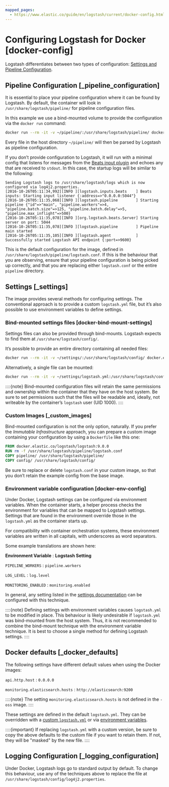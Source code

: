 ```yaml
---
mapped_pages:
  - https://www.elastic.co/guide/en/logstash/current/docker-config.html
---
```


# Configuring Logstash for Docker [docker-config]

Logstash differentiates between two types of configuration: [Settings and Pipeline Configuration](/reference/config-setting-files.md).

## Pipeline Configuration [_pipeline_configuration]

It is essential to place your pipeline configuration where it can be found by Logstash. By default, the container will look in `/usr/share/logstash/pipeline/` for pipeline configuration files.

In this example we use a bind-mounted volume to provide the configuration via the `docker run` command:

```sh
docker run --rm -it -v ~/pipeline/:/usr/share/logstash/pipeline/ docker.elastic.co/logstash/logstash:9.0.0
```

Every file in the host directory `~/pipeline/` will then be parsed by Logstash as pipeline configuration.

If you don’t provide configuration to Logstash, it will run with a minimal config that listens for messages from the [Beats input plugin](/reference/plugins-inputs-beats.md) and echoes any that are received to `stdout`. In this case, the startup logs will be similar to the following:

```text
Sending Logstash logs to /usr/share/logstash/logs which is now configured via log4j2.properties.
[2016-10-26T05:11:34,992][INFO ][logstash.inputs.beats    ] Beats inputs: Starting input listener {:address=>"0.0.0.0:5044"}
[2016-10-26T05:11:35,068][INFO ][logstash.pipeline        ] Starting pipeline {"id"=>"main", "pipeline.workers"=>4, "pipeline.batch.size"=>125, "pipeline.batch.delay"=>5, "pipeline.max_inflight"=>500}
[2016-10-26T05:11:35,078][INFO ][org.logstash.beats.Server] Starting server on port: 5044
[2016-10-26T05:11:35,078][INFO ][logstash.pipeline        ] Pipeline main started
[2016-10-26T05:11:35,105][INFO ][logstash.agent           ] Successfully started Logstash API endpoint {:port=>9600}
```

This is the default configuration for the image, defined in `/usr/share/logstash/pipeline/logstash.conf`.  If this is the behaviour that you are observing, ensure that your pipeline configuration is being picked up correctly, and that you are replacing either `logstash.conf` or the entire `pipeline` directory.


## Settings [_settings]

The image provides several methods for configuring settings. The conventional approach is to provide a custom `logstash.yml` file, but it’s also possible to use environment variables to define settings.

### Bind-mounted settings files [docker-bind-mount-settings]

Settings files can also be provided through bind-mounts. Logstash expects to find them at `/usr/share/logstash/config/`.

It’s possible to provide an entire directory containing all needed files:

```sh
docker run --rm -it -v ~/settings/:/usr/share/logstash/config/ docker.elastic.co/logstash/logstash:9.0.0
```

Alternatively, a single file can be mounted:

```sh
docker run --rm -it -v ~/settings/logstash.yml:/usr/share/logstash/config/logstash.yml docker.elastic.co/logstash/logstash:9.0.0
```

::::{note}
Bind-mounted configuration files will retain the same permissions and ownership within the container that they have on the host system. Be sure to set permissions such that the files will be readable and, ideally, not writeable by the container’s `logstash` user (UID 1000).
::::



### Custom Images [_custom_images]

Bind-mounted configuration is not the only option, naturally. If you prefer the *Immutable Infrastructure* approach, you can prepare a custom image containing your configuration by using a `Dockerfile` like this one:

```dockerfile
FROM docker.elastic.co/logstash/logstash:9.0.0
RUN rm -f /usr/share/logstash/pipeline/logstash.conf
COPY pipeline/ /usr/share/logstash/pipeline/
COPY config/ /usr/share/logstash/config/
```

Be sure to replace or delete `logstash.conf` in your custom image, so that you don’t retain the example config from the base image.


### Environment variable configuration [docker-env-config]

Under Docker, Logstash settings can be configured via environment variables. When the container starts, a helper process checks the environment for variables that can be mapped to Logstash settings. Settings that are found in the environment override those in the `logstash.yml` as the container starts up.

For compatibility with container orchestration systems, these environment variables are written in all capitals, with underscores as word separators.

Some example translations are shown here:

**Environment Variable**
:   **Logstash Setting**

`PIPELINE_WORKERS`
:   `pipeline.workers`

`LOG_LEVEL`
:   `log.level`

`MONITORING_ENABLED`
:   `monitoring.enabled`

In general, any setting listed in the [settings documentation](/reference/logstash-settings-file.md) can be configured with this technique.

::::{note}
Defining settings with environment variables causes `logstash.yml` to be modified in place. This behaviour is likely undesirable if `logstash.yml` was bind-mounted from the host system. Thus, it is not recommended to combine the bind-mount technique with the environment variable technique. It is best to choose a single method for defining Logstash settings.
::::




## Docker defaults [_docker_defaults]

The following settings have different default values when using the Docker images:

`api.http.host`
:   `0.0.0.0`

`monitoring.elasticsearch.hosts`
:   `http://elasticsearch:9200`

::::{note}
The setting `monitoring.elasticsearch.hosts` is not defined in the `-oss` image.
::::


These settings are defined in the default `logstash.yml`. They can be overridden with a [custom `logstash.yml`](#docker-bind-mount-settings) or via [environment variables](#docker-env-config).

::::{important}
If replacing `logstash.yml` with a custom version, be sure to copy the above defaults to the custom file if you want to retain them. If not, they will be "masked" by the new file.
::::



## Logging Configuration [_logging_configuration]

Under Docker, Logstash logs go to standard output by default. To change this behaviour, use any of the techniques above to replace the file at `/usr/share/logstash/config/log4j2.properties`.
